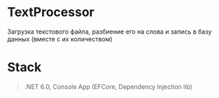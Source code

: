 # TextProcessor
Загрузка текстового файла, разбиение его на слова и запись в базу данных (вместе с их количеством)

# Stack
> .NET 6.0, Console App (EFCore, Dependency Injection lib)

